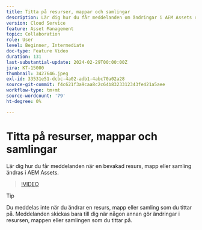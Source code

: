 ```yaml
---
title: Titta på resurser, mappar och samlingar
description: Lär dig hur du får meddelanden om ändringar i AEM Assets resurser, mapp eller samling.
version: Cloud Service
feature: Asset Management
topic: Collaboration
role: User
level: Beginner, Intermediate
doc-type: Feature Video
duration: 131
last-substantial-update: 2024-02-29T00:00:00Z
jira: KT-15000
thumbnail: 3427646.jpeg
exl-id: 33531e51-dcbc-4a02-adb1-4abc70a02a28
source-git-commit: f4c621f3a9caa8c2c64b8323312343fe421a5aee
workflow-type: tm+mt
source-wordcount: '79'
ht-degree: 0%

---
```


# Titta på resurser, mappar och samlingar

Lär dig hur du får meddelanden när en bevakad resurs, mapp eller samling ändras i AEM Assets.

>[!VIDEO](https://video.tv.adobe.com/v/3427646/?learn=on)

>[!TIP]
>
> Du meddelas inte när du ändrar en resurs, mapp eller samling som du tittar på. Meddelanden skickas bara till dig när någon annan gör ändringar i resursen, mappen eller samlingen som du tittar på.
